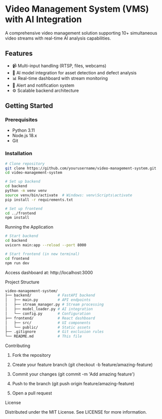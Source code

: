 # Video Management System (VMS) with AI Integration

A comprehensive video management solution supporting 10+ simultaneous video streams with real-time AI analysis capabilities.

## Features
- 📹 Multi-input handling (RTSP, files, webcams)
- 🤖 AI model integration for asset detection and defect analysis
- 📊 Real-time dashboard with stream monitoring
- 🔔 Alert and notification system
- ⚙️ Scalable backend architecture

## Getting Started

### Prerequisites
- Python 3.11
- Node.js 18.x
- Git

### Installation
```bash
# Clone repository
git clone https://github.com/yourusername/video-management-system.git
cd video-management-system

# Set up backend
cd backend
python -m venv venv
source venv/bin/activate  # Windows: venv\Scripts\activate
pip install -r requirements.txt

# Set up frontend
cd ../frontend
npm install
```

Running the Application

```bash
# Start backend
cd backend
uvicorn main:app --reload --port 8000

# Start frontend (in new terminal)
cd frontend
npm run dev
```

Access dashboard at: http://localhost:3000

Project Structure

```bash
video-management-system/
├── backend/            # FastAPI backend
│   ├── main.py         # API endpoints
│   ├── stream_manager.py # Stream processing
│   ├── model_loader.py # AI integration
│   └── config.py       # Configuration
├── frontend/           # React dashboard
│   ├── src/            # UI components
│   └── public/         # Static assets
├── .gitignore          # Git exclusion rules
└── README.md           # This file
```

Contributing

1. Fork the repository

2. Create your feature branch (git checkout -b feature/amazing-feature)

3. Commit your changes (git commit -m 'Add amazing feature')

4. Push to the branch (git push origin feature/amazing-feature)

5. Open a pull request

License

Distributed under the MIT License. See LICENSE for more information.


